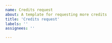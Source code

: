 ```yaml
---
name: Credits request
about: A template for requesting more credits
title: 'Credits request'
labels: ''
assignees: ''

---
```



